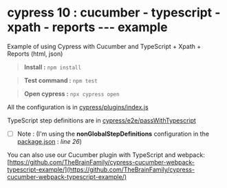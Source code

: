 # cypress 10 : cucumber - typescript - xpath - reports --- example
Example of using Cypress with Cucumber and TypeScript + Xpath + Reports (html, json)

> **Install :** `npm install`

> **Test command :** `npm test`

> **Open cypress :** `npx cypress open`

All the configuration is in [cypress/plugins/index.js](cypress/plugins/index.js)

TypeScript step definitions are in [cypress/e2e/passWithTypescript](cypress/e2e/passWithTypescript)

 - [ ] Note : (I'm using the **nonGlobalStepDefinitions** configuration in the [package.json](package.json) : *line 26*)

You can also use our Cucumber plugin with TypeScript and webpack: [https://github.com/TheBrainFamily/cypress-cucumber-webpack-typescript-example/](https://github.com/TheBrainFamily/cypress-cucumber-webpack-typescript-example/)
